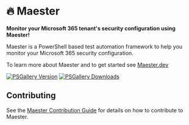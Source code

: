# 🔥 Maester

**Monitor your Microsoft 365 tenant's security configuration using Maester!**

Maester is a PowerShell based test automation framework to help you monitor your Microsoft 365 security configuration.

To learn more about Maester and to get started see [Maester.dev](https://maester.dev)

[![PSGallery Version](https://img.shields.io/powershellgallery/v/maester.svg?style=flat&logo=powershell&label=PSGallery%20Version)](https://www.powershellgallery.com/packages/maester) [![PSGallery Downloads](https://img.shields.io/powershellgallery/dt/maester.svg?style=flat&logo=powershell&label=PSGallery%20Downloads)](https://www.powershellgallery.com/packages/maester)

## Contributing

See the [Maester Contribution Guide](https://maester.dev/docs/contributing) for details on how to contribute to Maester.
